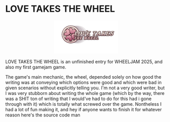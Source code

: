 # LOVE TAKES THE WHEEL
<p align="center">
    <img src="sprites/logo.png" alt="Logo" width="200">
</p>

LOVE TAKES THE WHEEL is an unfinished entry for WHEELJAM 2025, and also my first gamejam game.

The game's main mechanic, the wheel, depended solely on how good the writing was at conveying which options were good and which were bad in given scenarios without explicitly telling you. I'm not a very good writer, but I was very stubborn about writing the whole game (which by the way, there was a SHIT ton of writing that I would've had to do for this had i gone through with it) which is totally what screwed over the game. Nontheless I had a lot of fun making it, and hey if anyone wants to finish it for whatever reason here's the source code man

